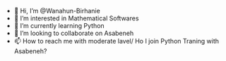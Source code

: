 - 👋 Hi, I’m @Wanahun-Birhanie
- 👀 I’m interested in Mathematical Softwares
- 🌱 I’m currently learning Python
- 💞️ I’m looking to collaborate on Asabeneh
- 📫 How to reach me with moderate lavel/
Ho I join Python Traning with Asabeneh?
<!---
Wanahun-Birhanie/Wanahun-Birhanie is a ✨ special ✨ repository because its `README.md` (this file) appears on your GitHub profile.
You can click the Preview link to take a look at your changes.
--->
